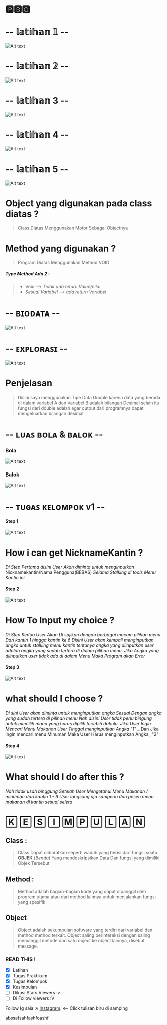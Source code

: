 # 🅿🅱🅾

# -- 𝕝𝕒𝕥𝕚𝕙𝕒𝕟 𝟙 --
![Alt text](https://github.com/Syihabuddinsanni/PBO/blob/master/Latihan1.PNG)

# -- 𝕝𝕒𝕥𝕚𝕙𝕒𝕟  𝟚 --
![Alt text](https://github.com/Syihabuddinsanni/PBO/blob/master/Latihan2.PNG)


# -- 𝕝𝕒𝕥𝕚𝕙𝕒𝕟 3  --
![Alt text](https://github.com/Syihabuddinsanni/PBO/blob/master/Latihan3.PNG)


# -- 𝕝𝕒𝕥𝕚𝕙𝕒𝕟 4 --
![Alt text](https://github.com/Syihabuddinsanni/PBO/blob/master/Latihan4.PNG)


# -- 𝕝𝕒𝕥𝕚𝕙𝕒𝕟 5 --
![Alt text](https://github.com/Syihabuddinsanni/PBO/blob/master/Latihan5.PNG)
# Object yang digunakan pada class diatas ?
> Class Diatas Menggunakan Motor Sebagai Objectnya
# Method yang digunakan ?
> Program Diatas Menggunakan Method VOID 
##### Type Method Ada 2 :
> - Void -->  _Tidak ada return Value/nilai_
> - _Sesuai Variabel --> ada return Variabel_


# -- ʙɪᴏᴅᴀᴛᴀ  --
![Alt text](https://github.com/Syihabuddinsanni/PBO/blob/master/Biodata.PNG)

# -- ᴇxᴘʟᴏʀᴀꜱɪ --
![Alt text](https://github.com/Syihabuddinsanni/PBO/blob/master/Explorasi.PNG)
# Penjelasan
> Disini saya menggunakan Tipe Data Double karena data yang berada di dalam variabel
A dan Variabel B adalah bilangan Desimal selain itu fungsi dari double adalah agar output dari programnya
dapat mengeluarkan bilangan desimal

# -- ʟᴜᴀꜱ ʙᴏʟᴀ & ʙᴀʟᴏᴋ --
### Bola
![Alt text](https://github.com/Syihabuddinsanni/PBO/blob/master/Bola.PNG)
### Balok
![Alt text](https://github.com/Syihabuddinsanni/PBO/blob/master/Balok.PNG)

# -- ᴛᴜɢᴀꜱ ᴋᴇʟᴏᴍᴘᴏᴋ ᴠ1 --
#### Step 1
![Alt text](https://github.com/Syihabuddinsanni/PBO/blob/master/Kantin1.PNG)
# How i can get NicknameKantin ?
_Di Step Pertama disini User Akan diminta untuk menginputkan_ Nicknamekantin/Nama Pengguna(BEBAS)  _Selama
Stalking di tools Menu Kantin ini_

#### Step 2
![Alt text](https://github.com/Syihabuddinsanni/PBO/blob/master/kantin2.PNG)
# How To Input my choice ?
_Di Step Kedua User Akan Di sajikan dengan berbagai macam pilihan menu Dari kantin 1 hingga kantin ke 6
Disini User akan kembali menginputkan angka untuk stalking menu kantin tentunya angka yang diinputkan user 
adalah angka yang sudah tertera di dalam pilihan menu. Jika Angka yang diinputkan user tidak ada di dalam Menu
Maka Program akan Error_

#### Step 3
![Alt text](https://github.com/Syihabuddinsanni/PBO/blob/master/kantin3.PNG)
# what should I choose ?
_Di sini User akan diminta untuk menginputkan angka Sesuai Dengan angka yang sudah tertera di pilihan menu
Nah disini User tidak perlu bingung untuk memilih mana yang harus dipilih terlebih dahulu. Jika User Ingin Mencari
Menu Makanan User Tinggal menginputkan Angka_ "1" _ Dan Jika ingin mencari menu Minuman Maka User Harus menginputkan Angka_ "2"

#### Step 4
![Alt text](https://github.com/Syihabuddinsanni/PBO/blob/master/kantin4.PNG)
# What should I do after this ?
_Nah tidak usah binggung Setelah User Mengetahui Menu Makanan / minuman dari kantin 1 - 6 User langsung aja samperin 
dan pesen menu makanan di kantin sesuai selera_

# 🄺 🄴 🅂 🄸 🄼 🄿 🅄 🄻 🄰 🄽
## Class :
> Class Dapat diibaratkan seperti wadah yang berisi dari fungsi suatu **OBJEK** (_Benda_) Yang mendeskripsikan
Data Dan fungsi yang dimiliki Objek Tersebut

## Method :
> Method adalah bagian-bagian kode yang dapat dipanggil oleh program utama atau dari
method lainnya untuk menjalankan fungsi yang spesifik

## Object
> Object adalah sekumpulan software yang terdiri dari variabel dan method method terkait. Object saling berinteraksi
dengan saling memanggil metode dari satu object ke object lainnya, disebut message.

### READ THIS !
- [x] Latihan
- [x] Tugas Praktikum
- [x] Tugas Kelompok
- [x] Kesimpulan
- [ ]  Dikasi Stars Viewers :v
- [ ]  Di Follow viewers :V

Follow Ig saia :v [Instagram](https://www.instagram.com/_sh3hub/). <== Click tulisan biru di samping 

  abssafsahfashfoashf
